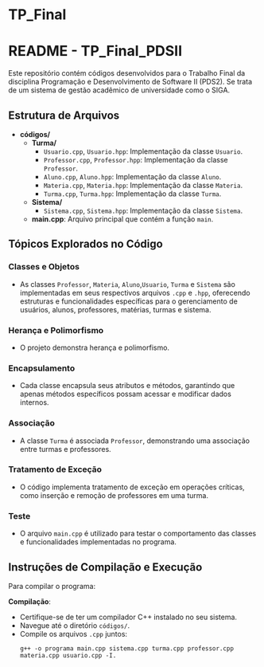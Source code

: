 # TP_Final

# README - TP_Final_PDSII

Este repositório contém códigos desenvolvidos para o Trabalho Final da disciplina Programação e Desenvolvimento de Software II (PDS2). Se trata de um sistema de gestão acadêmico de universidade como o SIGA.

## Estrutura de Arquivos

- **códigos/**
  - **Turma/**
    - `Usuario.cpp`, `Usuario.hpp`: Implementação da classe `Usuario`.
    - `Professor.cpp`, `Professor.hpp`: Implementação da classe `Professor`.
    - `Aluno.cpp`, `Aluno.hpp`: Implementação da classe `Aluno`.
    - `Materia.cpp`, `Materia.hpp`: Implementação da classe `Materia`.
    - `Turma.cpp`, `Turma.hpp`: Implementação da classe `Turma`.
  - **Sistema/**
    - `Sistema.cpp`, `Sistema.hpp`: Implementação da classe `Sistema`.
  - **main.cpp**: Arquivo principal que contém a função `main`.

## Tópicos Explorados no Código

### Classes e Objetos

- As classes `Professor`, `Materia`, `Aluno`,`Usuario`, `Turma` e `Sistema` são implementadas em seus respectivos arquivos `.cpp` e `.hpp`, oferecendo estruturas e funcionalidades específicas para o gerenciamento de usuários, alunos, professores, matérias, turmas e sistema.

### Herança e Polimorfismo

- O projeto demonstra herança e polimorfismo.

### Encapsulamento

- Cada classe encapsula seus atributos e métodos, garantindo que apenas métodos específicos possam acessar e modificar dados internos.

### Associação

- A classe `Turma` é associada `Professor`, demonstrando uma associação entre turmas e professores.

### Tratamento de Exceção

- O código implementa tratamento de exceção em operações críticas, como inserção e remoção de professores em uma turma.

### Teste

- O arquivo `main.cpp` é utilizado para testar o comportamento das classes e funcionalidades implementadas no programa.

## Instruções de Compilação e Execução

Para compilar o programa:

**Compilação**:
   - Certifique-se de ter um compilador C++ instalado no seu sistema.
   - Navegue até o diretório `códigos/`.
   - Compile os arquivos `.cpp` juntos:
     ```
     g++ -o programa main.cpp sistema.cpp turma.cpp professor.cpp materia.cpp usuario.cpp -I.
     
     ```
